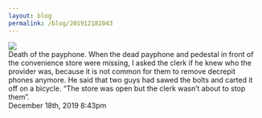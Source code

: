 ```yaml
---
layout: blog
permalink: /blog/201912182043
---
```


<img src="/blog/images/189750876724.jpg"/>
<div class="caption">Death of the payphone. When the dead payphone and pedestal in front of the convenience store were missing, I asked the clerk if he knew who the provider was, because it is not common for them to remove decrepit phones anymore. He said that two guys had sawed the bolts and carted it off on a bicycle. &ldquo;The store was open but the clerk wasn&rsquo;t about to stop them&rdquo;.

 </div>

<div id="footer">
<span id="timestamp"> December 18th, 2019 8:43pm </span>
</div>
